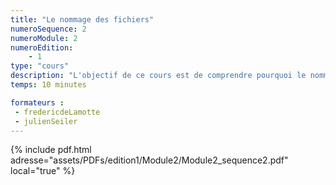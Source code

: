 ```yaml
---
title: "Le nommage des fichiers"
numeroSequence: 2
numeroModule: 2
numeroEdition:
    - 1
type: "cours"
description: "L'objectif de ce cours est de comprendre pourquoi le nommage des fichiers est si important et des pistes pour mieux nommer ses fichiers."
temps: 10 minutes

formateurs :
 - fredericdeLamotte
 - julienSeiler
---
```


{% include pdf.html adresse="assets/PDFs/edition1/Module2/Module2_sequence2.pdf" local="true" %}
